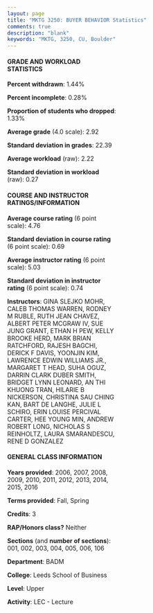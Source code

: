 ```yaml
---
layout: page
title: "MKTG 3250: BUYER BEHAVIOR Statistics"
comments: true
description: "blank"
keywords: "MKTG, 3250, CU, Boulder"
--- 
```

<head>
<script src="https://ajax.googleapis.com/ajax/libs/jquery/2.1.3/jquery.min.js"></script>
<script src="https://dl.dropboxusercontent.com/s/pc42nxpaw1ea4o9/highcharts.js?dl=0"></script>
<!-- <script src="../assets/js/highcharts.js"></script> -->
<style type="text/css">@font-face {
	font-family: "Bebas Neue";
	src: url(https://www.filehosting.org/file/details/544349/BebasNeue%20Regular.otf) format("opentype");
	}
	h1.Bebas { 
		font-family: "Bebas Neue", Verdana, Tahoma;
	}
</style>
</head>
<body>
	<div id="container" style="float: right; width: 45%; height: 88%; margin-left: 2.5%; margin-right: 2.5%;"></div>
	<script language="JavaScript">
		$(document).ready(function() {
		var chart = {type: 'column'};
		var title = {text: 'Grade Distribution'};
		var xAxis = {categories: ['A','B','C','D','F'],crosshair: true};
		var yAxis = {min: 0,title: {text: 'Percentage'}};
		var tooltip = {headerFormat: '<center><b><span style="font-size:20px">{point.key}</span></b></center>',
		               pointFormat: '<td style="padding:0"><b>{point.y:.1f}%</b></td>',
		               footerFormat: '</table>',shared: true,useHTML: true};
		var plotOptions = {column: {pointPadding: 0.0,borderWidth: 0}};  
		var credits = {enabled: false};var series= [{name: 'Percent',data: [21.07,55.75,19.47,2.85,0.86,]}];
		var json = {};
		json.chart = chart;
		json.title = title;
		json.tooltip = tooltip;
		json.xAxis = xAxis;
		json.yAxis = yAxis;  
		json.series = series;
		json.plotOptions = plotOptions;  
		json.credits = credits;
		$('#container').highcharts(json);
	});
	</script>
</body>
			   
#### GRADE AND WORKLOAD STATISTICS

**Percent withdrawn**: 1.44%

**Percent incomplete**: 0.28%

**Proportion of students who dropped**: 1.33%

**Average grade** (4.0 scale): 2.92

**Standard deviation in grades**: 22.39

**Average workload** (raw): 2.22

**Standard deviation in workload** (raw): 0.27

#### COURSE AND INSTRUCTOR RATINGS/INFORMATION

**Average course rating** (6 point scale): 4.76

**Standard deviation in course rating** (6 point scale): 0.69

**Average instructor rating** (6 point scale): 5.03

**Standard deviation in instructor rating** (6 point scale): 0.74

**Instructors**: GINA SLEJKO MOHR, CALEB THOMAS WARREN, RODNEY M RUBLE, RUTH JEAN CHAVEZ, ALBERT PETER MCGRAW IV, SUE JUNG GRANT, ETHAN H PEW, KELLY BROOKE HERD, MARK BRIAN RATCHFORD, RAJESH BAGCHI, DERICK F DAVIS, YOONJIN KIM, LAWRENCE EDWIN WILLIAMS JR., MARGARET T HEAD, SUHA OGUZ, DARRIN CLARK DUBER SMITH, BRIDGET LYNN LEONARD, AN THI KHUONG TRAN, HILARIE B NICKERSON, CHRISTINA SAU CHING KAN, BART DE LANGHE, JULIE L SCHIRO, ERIN LOUISE PERCIVAL CARTER, HEE YOUNG MIN, ANDREW ROBERT LONG, NICHOLAS S REINHOLTZ, LAURA SMARANDESCU, RENE D GONZALEZ

#### GENERAL CLASS INFORMATION

**Years provided**: 2006, 2007, 2008, 2009, 2010, 2011, 2012, 2013, 2014, 2015, 2016

**Terms provided**: Fall, Spring

**Credits**: 3

**RAP/Honors class?** Neither

**Sections** (and **number of sections**): 001, 002, 003, 004, 005, 006, 106

**Department**: BADM

**College**: Leeds School of Business

**Level**: Upper

**Activity**: LEC - Lecture